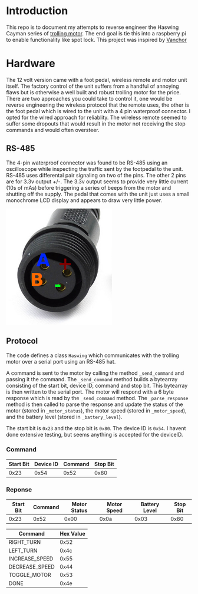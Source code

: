 # Introduction

This repo is to document my attempts to reverse engineer the Haswing Cayman series of [trolling motor](https://www.amazon.ca/AQUOS-Haswing-Electric-Trolling-Inflatable/dp/B08WYXFVRQ/). The end goal is tie this into a raspberry pi to enable functionality like spot lock. This project was inspired by [Vanchor](https://github.com/AlexAsplund/Vanchor)

# Hardware

The 12 volt version came with a foot pedal, wireless remote and motor unit itself. The factory control of the unit suffers from a handful of annoying flaws but is otherwise a well built and robust trolling motor for the price. There are two approaches you could take to control it, one would be reverse engineering the wireless protocol that the remote uses, the other is the foot pedal which is wired to the unit with a 4 pin waterproof connector. I opted for the wired approach for reliablity. The wireless remote seemed to suffer some dropouts that would result in the motor not receiving the stop commands and would often oversteer.

## RS-485

The 4-pin waterproof connector was found to be RS-485 using an oscilloscope while inspecting the traffic sent by the footpedal to the unit. RS-485 uses differental pair signaling on two of the pins. The other 2 pins are for 3.3v output +/-. The 3.3v output seems to provide very little current (10s of mAs) before triggering a series of beeps from the motor and shutting off the supply. The pedal that comes with the unit just uses a small monochrome LCD display and appears to draw very little power.

![Connector](/images/connector.png?raw=true)

## Protocol
The code defines a class `Haswing` which communicates with the trolling motor over a serial port using an RS-485 hat.

A command is sent to the motor by calling the method `_send_command` and passing it the command. The `_send_command` method builds a bytearray consisting of the start bit, device ID, command and stop bit. This bytearray is then written to the serial port. The motor will respond with a 6 byte response which is read by the `_send_command` method. The `_parse_response` method is then called to parse the response and update the status of the motor (stored in `_motor_status`), the motor speed (stored in `_motor_speed`), and the battery level (stored in `_battery_level`).


The start bit is `0x23` and the stop bit is `0x80`. The device ID is `0x54`. I havent done extensive testing, but seems anything is accepted for the deviceID. 


### Command
Start Bit | Device ID | Command | Stop Bit
----------|-----------|---------|---------
0x23      | 0x54      | 0x52    | 0x80


### Reponse
Start Bit | Command | Motor Status | Motor Speed | Battery Level | Stop Bit
----------|---------|-------------|------------|--------------|---------
0x23      | 0x52    | 0x00        | 0x0a       | 0x03         | 0x80


Command | Hex Value
--- | ---
RIGHT_TURN | 0x52
LEFT_TURN | 0x4c
INCREASE_SPEED | 0x55
DECREASE_SPEED | 0x44
TOGGLE_MOTOR | 0x53
DONE | 0x4e



